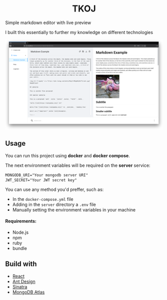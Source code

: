 <div align='center'>
  <h1>TKOJ</h1>
</div>

Simple markdown editor with live preview

I built this essentially to further my knowledge on different technologies

![screenshot](./assets/screenshot0.png)

## Usage

You can run this project using **docker** and **docker compose**.

The next environment variables will be required on the **server** service:

```dosini
MONGODB_URI="Your mongodb server URI"
JWT_SECRET="Your JWT secret key"
```
You can use any method you'd preffer, such as:

- In the `docker-compose.yml` file
- Adding in the `server` directory a `.env` file
- Manually setting the environment variables in your machine

#### Requirements:

- Node.js
- npm
- ruby
- bundle

## Build with

- [React](https://reactjs.org/)
- [Ant Design](https://ant.design/)
- [Sinatra](http://sinatrarb.com/)
- [MongoDB Atlas](https://www.mongodb.com/cloud/atlas)
